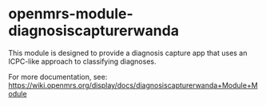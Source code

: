 openmrs-module-diagnosiscapturerwanda
==========================

This module is designed to provide a diagnosis capture app that uses an ICPC-like approach to classifying diagnoses.

For more documentation, see:  https://wiki.openmrs.org/display/docs/diagnosiscapturerwanda+Module+Module